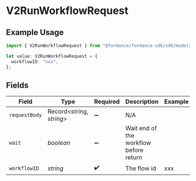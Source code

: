 # V2RunWorkflowRequest

## Example Usage

```typescript
import { V2RunWorkflowRequest } from "@formance/formance-sdk/sdk/models/operations";

let value: V2RunWorkflowRequest = {
  workflowID: "xxx",
};
```

## Fields

| Field                                  | Type                                   | Required                               | Description                            | Example                                |
| -------------------------------------- | -------------------------------------- | -------------------------------------- | -------------------------------------- | -------------------------------------- |
| `requestBody`                          | Record<string, *string*>               | :heavy_minus_sign:                     | N/A                                    |                                        |
| `wait`                                 | *boolean*                              | :heavy_minus_sign:                     | Wait end of the workflow before return |                                        |
| `workflowID`                           | *string*                               | :heavy_check_mark:                     | The flow id                            | xxx                                    |